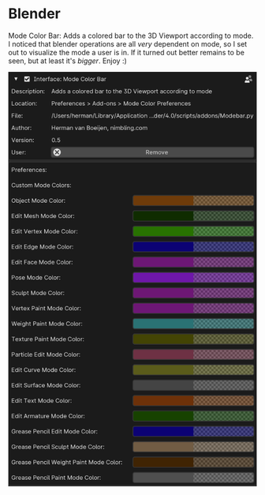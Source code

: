 # Blender
Mode Color Bar: Adds a colored bar to the 3D Viewport according to mode.
I noticed that blender operations are all *very* dependent on mode, so I set out to visualize the mode a user is in. If it turned out better remains to be seen, but at least it's *bigger*. Enjoy :)

![](<Mode%20Color%20Bar.png>)
